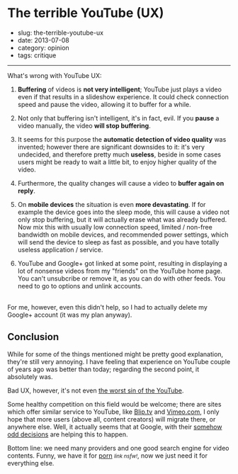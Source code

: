 # The terrible YouTube (UX)

- slug: the-terrible-youtube-ux
- date: 2013-07-08
- category: opinion
- tags: critique

-----------------

What's wrong with YouTube UX:

1. **Buffering** of videos is **not very intelligent**; YouTube just plays a video even if that results in a slideshow experience. It could check connection speed and pause the video, allowing it to buffer for a while.

2. Not only that buffering isn't intelligent, it's in fact, evil. If you **pause** a video manually, the video **will stop buffering**.

3. It seems for this purpose the **automatic detection of video quality** was invented; however there are significant downsides to it: it's very undecided, and therefore pretty much **useless**, beside in some cases users might be ready to wait a little bit, to enjoy higher quality of the video.

4. Furthermore, the quality changes will cause a video to **buffer again on reply**.

5. On **mobile devices** the situation is even **more devastating**. If for example the device goes into the sleep mode, this will cause a video not only stop buffering, but it will actually erase what was already buffered.<br />
Now mix this with usually low connection speed, limited / non-free bandwidth on mobile devices, and recommended power settings, which will send the device to sleep as fast as possible, and you have totally useless application / service.

6. YouTube and Google+ got linked at some point, resulting in displaying a lot of nonsense videos from my "friends" on the YouTube home page. You can't unsubcribe or remove it, as you can do with other feeds. You need to go to options and unlink accounts.
<br>
For me, however, even this didn't help, so I had to actually delete my Google+ account (it was my plan anyway).

## Conclusion

While for some of the things mentioned might be pretty good explanation, they're still very annoying. I have feeling that experience on YouTube couple of years ago was better than today; regarding the second point, it absolutely was.

Bad UX, however, it's not even [the worst sin of the YouTube](http://www.dailydot.com/news/nbc-julian-assange-dmca-takedown/).

Some healthy competition on this field would be welcome; there are sites which offer similar service to YouTube, like [Blip.tv](http://blip.tv) and [Vimeo.com](http://vimeo.com), I only hope that more users (above all, content creators) will migrate there, or anywhere else. Well, it actually seems that at Google, with their [somehow odd decisions](http://www.youtube.com/watch?v=H8tzL2yVzHE) are helping this to happen.

Bottom line: we need many providers and one good search engine for video contents. Funny, we have it for [porn](http://nudevista.com) <small>_link nsfw!_</small>, now we just need it for everything else.